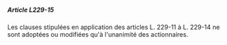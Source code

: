 ##### Article L229-15

Les clauses stipulées en application des articles L. 229-11 à L. 229-14 ne sont adoptées ou modifiées qu'à l'unanimité des actionnaires.

